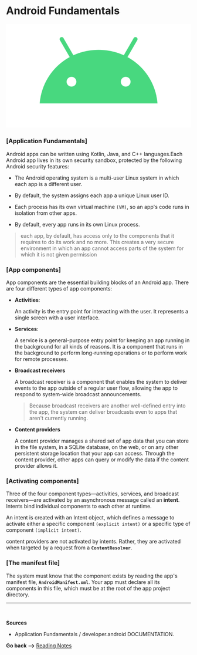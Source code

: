# Android Fundamentals

![Android](../img401/Android.png)

### [**Application Fundamentals**]

Android apps can be written using Kotlin, Java, and C++ languages.Each Android app lives in its own security sandbox, protected by the following Android security features:

- The Android operating system is a multi-user Linux system in which each app is a different user.

- By default, the system assigns each app a unique Linux user ID.
- Each process has its own virtual machine `(VM)`, so an app's code runs in isolation from other apps.
- By default, every app runs in its own Linux process.

> each app, by default, has access only to the components that it requires to do its work and no more. This creates a very secure environment in which an app cannot access parts of the system for which it is not given permission

### [**App components**]

App components are the essential building blocks of an Android app. There are four different types of app components:

- **Activities**:

  An activity is the entry point for interacting with the user. It represents a single screen with a user interface.

- **Services**:

  A service is a general-purpose entry point for keeping an app running in the background for all kinds of reasons. It is a component that runs in the background to perform long-running operations or to perform work for remote processes.

- **Broadcast receivers**

  A broadcast receiver is a component that enables the system to deliver events to the app outside of a regular user flow, allowing the app to respond to system-wide broadcast announcements.

  > Because broadcast receivers are another well-defined entry into the app, the system can deliver broadcasts even to apps that aren't currently running.

- **Content providers**

  A content provider manages a shared set of app data that you can store in the file system, in a SQLite database, on the web, or on any other persistent storage location that your app can access. Through the content provider, other apps can query or modify the data if the content provider allows it.

### [**Activating components**]

Three of the four component types—activities, services, and broadcast receivers—are activated by an asynchronous message called an **intent**. Intents bind individual components to each other at runtime.

An intent is created with an Intent object, which defines a message to activate either a specific component `(explicit intent)` or a specific type of component `(implicit intent)`.

content providers are not activated by intents. Rather, they are activated when targeted by a request from a **`ContentResolver`**.

### [The manifest file]

The system must know that the component exists by reading the app's manifest file, **`AndroidManifest.xml`**. Your app must declare all its components in this file, which must be at the root of the app project directory.

<hr>
<br>

**Sources**

- Application Fundamentals / developer.android DOCUMENTATION.

**Go back -->** [Reading Notes](https://aseel-dweedar.github.io/reading-notes/)
